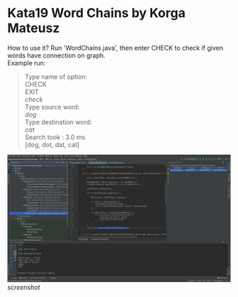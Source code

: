 # Kata19 Word Chains by Korga Mateusz

How to use it? Run 'WordChains.java', then enter CHECK to check if given words have connection on graph.
<br/>Example run:
>Type name of option:
><br/>CHECK
><br/>EXIT
><br/>*check*
><br/>Type source word:
><br/>*dog*
><br/>Type destination word:
><br/>*cat*
><br/>Search took : 3.0 ms
><br/>[dog, dot, dat, cat]


![Alt text](screenshot.jpg?raw=true "screenshot")
*screenshot*

